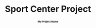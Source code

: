 <h1 align="center">Sport Center Project</h1>
<h1 align="center" style="font-size: 8px;">My Project Name</h1>

